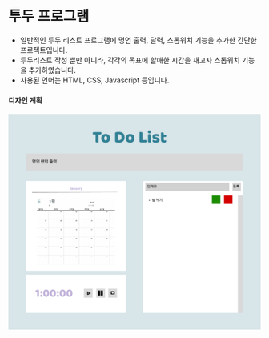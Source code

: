 <h1> 투두 프로그램 </h1>

<ul>
<li> 일반적인 투두 리스트 프로그램에 명언 출력, 달력, 스톱워치 기능을 추가한 간단한 프로젝트입니다. 
<li> 투두리스트 작성 뿐만 아니라, 각각의 목표에 할애한 시간을 재고자 스톱워치 기능을 추가하였습니다.
<li> 사용된 언어는 HTML, CSS, Javascript 등입니다.
</ul>

<h4>디자인 계획</h4>
<img src="TodoList.png">
